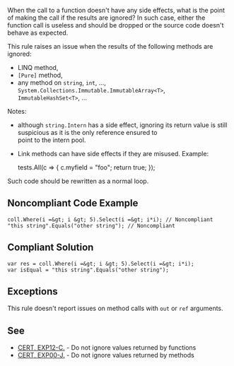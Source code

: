 
When the call to a function doesn't have any side effects, what is the point of making the call if the results are ignored? In such case, either the function call is useless and should be dropped or the source code doesn't behave as expected.

This rule raises an issue when the results of the following methods are ignored:

- LINQ method,
- `[Pure]` method,
- any method on `string`, `int`, ..., `System.Collections.Immutable.ImmutableArray<T>`,<br>  `ImmutableHashSet<T>`, ...


Notes:

- although `string.Intern` has a side effect, ignoring its return value is still suspicious as it is the only reference ensured to<br>  point to the intern pool.
- Link methods can have side effects if they are misused. Example:



    tests.All(c =&gt; { c.myfield = "foo"; return true; });


Such code should be rewritten as a normal loop.

## Noncompliant Code Example


    coll.Where(i =&gt; i &gt; 5).Select(i =&gt; i*i); // Noncompliant
    "this string".Equals("other string"); // Noncompliant


## Compliant Solution


    var res = coll.Where(i =&gt; i &gt; 5).Select(i =&gt; i*i);
    var isEqual = "this string".Equals("other string");


## Exceptions

This rule doesn't report issues on method calls with `out` or `ref` arguments.

## See

- [CERT, EXP12-C.](https://www.securecoding.cert.org/confluence/x/9YIRAQ) - Do not ignore values returned by functions
- [CERT, EXP00-J.](https://www.securecoding.cert.org/confluence/x/9gEqAQ) - Do not ignore values returned by methods

